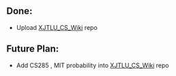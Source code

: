 
## Done:
- Upload [XJTLU_CS_Wiki](https://github.com/Xyu-Chern/XJTLU_CS_Wiki) repo
## Future Plan:
- Add CS285 , MIT probability into [XJTLU_CS_Wiki](https://github.com/Xyu-Chern/XJTLU_CS_Wiki) repo
  
